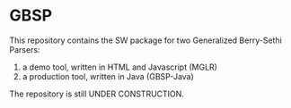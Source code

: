 # GBSP
This repository contains the SW package for two Generalized Berry-Sethi Parsers:

1) a demo tool, written in HTML and Javascript (MGLR)
2) a production tool, written in Java (GBSP-Java)

The repository is still UNDER CONSTRUCTION.
